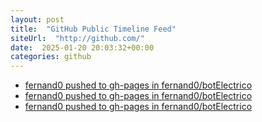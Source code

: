 ```yaml
---
layout: post
title:  "GitHub Public Timeline Feed"
siteUrl:  "http://github.com/"
date:  2025-01-20 20:03:32+00:00
categories: github
---
```

*  [fernand0 pushed to gh-pages in fernand0/botElectrico](https://github.com/fernand0/botElectrico/compare/12c5c8fd77...4505374e57)
*  [fernand0 pushed to gh-pages in fernand0/botElectrico](https://github.com/fernand0/botElectrico/compare/bf04b7b1eb...97b28b6a7f)
*  [fernand0 pushed to gh-pages in fernand0/botElectrico](https://github.com/fernand0/botElectrico/compare/84b7c9fc28...57ef2ed654)
